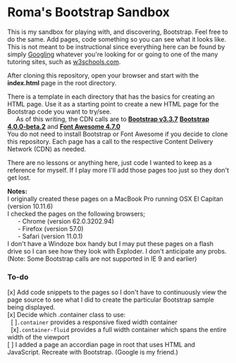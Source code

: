 # Roma's Bootstrap Sandbox

This is my sandbox for playing with, and discovering, Bootstrap. Feel free to do the same. Add pages, code something so you can see what it looks like. This is not meant to be instructional since everything here can be found by simply [Googling](https://google.com "Google is your friend") whatever you're looking for or going to one of the many tutoring sites, such as [w3schools.com](https://w3schools.com/bootstrap). 

After cloning this repository, open your browser and start with the **index.html** page in the root directory. 

There is a template in each directory that has the basics for creating an HTML page. Use it as a starting point to create a new HTML page for the Bootstrap code you want to try/see.<br>
&nbsp; &nbsp; &nbsp;As of this writing, the CDN calls are to **[Bootstrap v3.3.7](https://getbootstrap.com/docs/3.3/getting-started/)** **[Bootstrap 4.0.0-beta.2](https://getbootstrap.com/docs/4.0/getting-started/download/)** and **[Font Awesome 4.7.0](https://fontawesome.com/v4.7.0/get-started/)** <br>
You do not need to install Bootstrap or Font Awesome if you decide to clone this repository. Each page has a call to the respective Content Delivery Network (CDN) as needed.

There are no lessons or anything here, just code I wanted to keep as a reference for myself.  If I play more I'll add those pages too just so they don't get lost.  

**Notes:** <br>
I originally created these pages on a MacBook Pro running OSX El Capitan (version 10.11.6)<br>
I checked the pages on the following browsers;<br>
&nbsp; &nbsp; &nbsp; - Chrome (version 62.0.3202.94)<br>
&nbsp; &nbsp; &nbsp; - Firefox (version 57.0)<br>
&nbsp; &nbsp; &nbsp; - Safari (version 11.0.1)<br>
I don't have a Windoze box handy but I may put these pages on a flash drive so I can see how they look with Exploder.  I don't anticipate any probs. (Note: Some Bootstrap calls are not supported in IE 9 and earlier)

### To-do
[x] Add code snippets to the pages so I don't have to continuously view the page source to see what I did to create the particular Bootstrap sample being displayed.<br>
[x] Decide which .container class to use:<br>
&nbsp; [ ]<code>.container</code> provides a responsive fixed width container<br>
&nbsp; [x]<code>.container-fluid</code> provides a full width container which spans the entire width of the viewport<br>
[ ] I added a page an accordian page in root that uses HTML and JavaScript.  Recreate with Bootstrap.  (Google is my friend.)<br>
